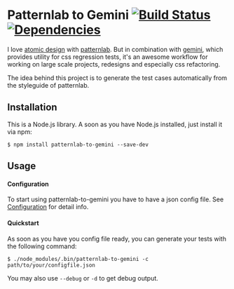 # Patternlab to Gemini [![Build Status](https://travis-ci.org/LarsHassler/patternlab-to-gemini.svg)](https://travis-ci.org/LarsHassler/patternlab-to-gemini) [![Dependencies](https://david-dm.org/LarsHassler/patternlab-to-gemini.svg)](https://david-dm.org/LarsHassler/patternlab-to-gemini)

I love [atomic design](http://atomicdesign.bradfrost.com) with [patternlab](http://patternlab.io). 
But in combination with [gemini](https://github.com/gemini-testing/gemini), which provides utility for css regression tests, 
it's an awesome workflow for working on large scale projects, redesigns and especially css refactoring.

The idea behind this project is to generate the test cases automatically from the styleguide of patternlab.

## Installation 

This is a Node.js library. A soon as you have Node.js installed, just install it via npm:

```
$ npm install patternlab-to-gemini --save-dev
```

## Usage 

#### Configuration

To start using patternlab-to-gemini you have to have a json config file.
See [Configuration](docs/Configuration.md) for detail info.

#### Quickstart

As soon as you have you config file ready, you can generate your tests with the following command:
  
```
$ ./node_modules/.bin/patternlab-to-gemini -c path/to/your/configfile.json
```

You may also use `--debug` or `-d` to get debug output.
